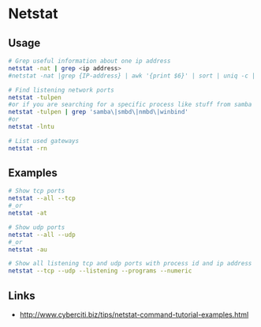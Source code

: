 # Netstat

## Usage

```bash
# Grep useful information about one ip address
netstat -nat | grep <ip address>
#netstat -nat |grep {IP-address} | awk '{print $6}' | sort | uniq -c | sort -n

# Find listening network ports
netstat -tulpen
#or if you are searching for a specific process like stuff from samba
netstat -tulpen | grep 'samba\|smbd\|nmbd\|winbind'
#or
netstat -lntu

# List used gateways
netstat -rn
```

## Examples

```bash
# Show tcp ports
netstat --all --tcp
#_or
netstat -at

# Show udp ports
netstat --all --udp
#_or
netstat -au

# Show all listening tcp and udp ports with process id and ip address
netstat --tcp --udp --listening --programs --numeric
```

## Links

* http://www.cyberciti.biz/tips/netstat-command-tutorial-examples.html
